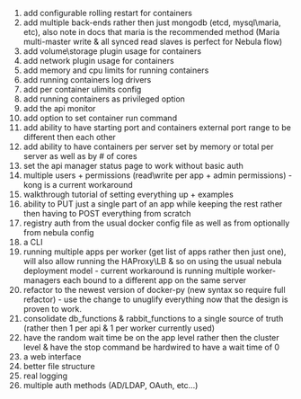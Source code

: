 1. add configurable rolling restart for containers
2. add multiple back-ends rather then just mongodb (etcd, mysql\maria, etc), also note in docs that maria is the recommended method (Maria multi-master write & all synced read slaves is perfect for Nebula flow)
3. add volume\storage plugin usage for containers
4. add network plugin usage for containers
5. add memory and cpu limits for running containers
6. add running containers log drivers
7. add per container ulimits config
8. add running containers as privileged option
9. add the api monitor
10. add option to set container run command 
11. add ability to have starting port and containers external port range to be different then each other
12. add ability to have containers per server set by memory or total per server as well as by # of cores
13. set the api manager status page to work without basic auth
14. multiple users + permissions (read\write per app + admin permissions) - kong is a current workaround
15. walkthrough tutorial of setting everything up + examples
16. ability to PUT just a single part of an app while keeping the rest rather then having to POST everything from scratch
17. registry auth from the usual docker config file as well as from optionally from nebula config
18. a CLI
19. running multiple apps per worker (get list of apps rather then just one), will also allow running the HAProxy\LB & so on using the usual nebula deployment model - current workaround is running multiple worker-managers each bound to a different app on the same server
20. refactor to the newest version of docker-py (new syntax so require full refactor) - use the change to unuglify everything now that the design is proven to work.
21. consolidate db_functions & rabbit_functions to a single source of truth (rather then 1 per api & 1 per worker currently used)
22. have the random wait time be on the app level rather then the cluster level & have the stop command be hardwired to have a wait time of 0
23. a web interface
24. better file structure
25. real logging
26. multiple auth methods (AD/LDAP, OAuth, etc...)

